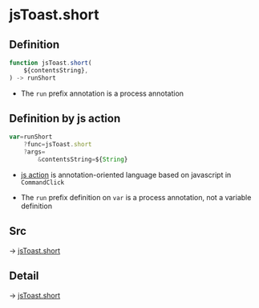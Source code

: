 # jsToast.short

## Definition

```js.js
function jsToast.short(
	${contentsString},
) -> runShort
```

- The `run` prefix annotation is a process annotation
## Definition by js action

```js.js
var=runShort
	?func=jsToast.short
	?args=
		&contentsString=${String}
```

- [js action](#) is annotation-oriented language based on javascript in `CommandClick`

- The `run` prefix definition on `var` is a process annotation, not a variable definition

## Src

-> [jsToast.short](https://github.com/puutaro/CommandClick/blob/master/app/src/main/java/com/puutaro/commandclick/fragment_lib/terminal_fragment/js_interface/JsToast.kt#L18)

## Detail

-> [jsToast.short](https://github.com/puutaro/CommandClick/blob/master/md/developer/js_interface/details/JsToast/short.md)

